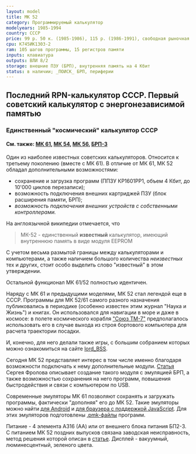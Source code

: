 ```yaml
---
layout: model
title: МК 52
category: Программируемый калькулятор
modelyears: 1985-1994
country: СССР
price: 99 р. 50 к. (1985-1986), 115 р. (1986-1991), свободная рыночная цена
cpu: К745ИК1303-2
ram: 105 шагов программы, 15 регистров памяти
inputs: клавиатура
outputs: ВЛИ 8/2
storage: внешние ПЗУ (БРП), внутренняя память на 4 Кбит
status: в наличии; _ПОИСК_ БРП, периферии
---
```


## Последний RPN-калькулятор СССР. Первый советский калькулятор с энергонезависимой памятью

### Единственный "космический" калькулятор СССР

#### См. также: [МК 61](mk61.md), [МК 54](mk54.md), [МК 56](mk56.md), [БРП-3](brp3.md)

Один из наиболее известных советских калькуляторов. Относится к третьему поколению (вместе с МК 61). В отличие от МК 61, МК 52 обладал дополнительными возможностями:
- сохранение и загрузка программ (ППЗУ КР1601РР1, объем 4 Кбит, до 10'000 циклов перезаписи);
- возможность подключения внешних картриджей ПЗУ (блок расширения памяти, БРП);
- _возможность подключения внешних устройств с собственными контроллерами._
  
На англоязычной википедии отмечается, что
> МК-52 - единственный **известный** калькулятор, имеющий внутреннюю память в виде модуля EEPROM  

С учетом весьма размытой границы между калькуляторами и компьютерами, а также наличием большого количества _неизвестных_ тех и других, стоит особо выделить слово "известный" в этом утверждении.

Остальной функционал МК 61/52 полностью идентичен.



Наряду с МК 61 и предыдущими моделями, МК 52 стал легендой еще в СССР. Программы для МК 52/61 самого разного назначения публиковались в периодике (особенно известен этим журнал "Наука и Жизнь") и книгах. Он использовался для навигации в море и даже в космосе: в полете космического корабля ["Союз ТМ-7"](https://ru.wikipedia.org/wiki/%D0%A1%D0%BE%D1%8E%D0%B7_%D0%A2%D0%9C-7) предполагалось использовать его в случае выхода из строя бортового компьютера для расчета траектории посадки.

И, конечно, для него делали также игры, с большим собранием которых можно ознакомиться на сайте [lord_BSS](https://lordbss.narod.ru/pmk.html).

Сегодня МК 52 представляет интерес в том числе именно благодаря возможности подключать к нему дополнительные модули. [Статья](https://habr.com/ru/articles/467501/) Сергея Фролова описывает создание такого модуля с эмуляцией БРП, а также возможностью сохранения на него программ, повышения быстродействия и связи с компьютером по USB.

Современные эмуляторы МК 61 позволяют сохранять и загружать программы, фактически "дополняя" его до МК 52. Такие эмуляторы можно найти [для Android](https://play.google.com/store/apps/details?id=com.cax.pmk.ext&hl=ru) и [для браузера с поддержкой JavaScript](https://mk-61.moy.su/emulator.html). Для этих эмуляторов подготовлены [.pmk-файлы](https://xvadim.github.io/xbasoft//pmk/pmk.html#programs) программ.


Питание - 4 элемента А316 (АА) или от внешнего блока питания БП2-3. С питанием МК 52 поздних выпусков связана заводская неисправность, метод решения которой описан в [статье](https://electronika-5.ru/calc/index.php?page=mk52_problem92).
Дисплей - вакуумный, люминесцентный, зеленого цвета.
